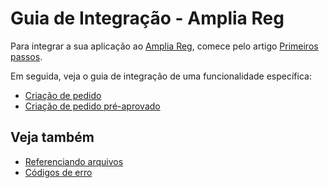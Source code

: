 ﻿# Guia de Integração - Amplia Reg

Para integrar a sua aplicação ao [Amplia Reg](../index.md), comece pelo artigo [Primeiros passos](get-started.md).

Em seguida, veja o guia de integração de uma funcionalidade específica:

* [Criação de pedido](create-order.md)
* [Criação de pedido pré-aprovado](preapproved-orders.md)

## Veja também

* [Referenciando arquivos](file-referencing.md)
* [Códigos de erro](error-codes.md)
